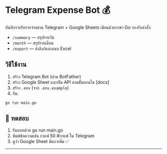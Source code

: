 # Telegram Expense Bot 💰

บันทึกรายรับรายจ่ายผ่าน Telegram + Google Sheets
เขียนด้วยภาษา Go รองรับคำสั่ง:

- `/summary` — สรุปรายวัน
- `/month` — สรุปรายเดือน
- `/export` — ส่งลิงก์และแนบ Excel

## วิธีใช้งาน

1. สร้าง Telegram Bot (ผ่าน BotFather)
2. สร้าง Google Sheet และเปิด API ตามขั้นตอนใน [docs]
3. สร้าง `.env` (จาก `.env.example`)
4. รัน:

```bash
go run main.go
```

## 🧪 ทดสอบ
1. รันบอทด้วย go run main.go
2. พิมพ์ข้อความเช่น กาแฟ 50 #กาแฟ ใน Telegram
3. ดูว่า Google Sheet มีแถวเพิ่ม ✅

---